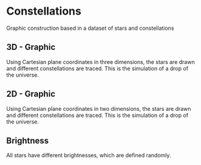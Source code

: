 # Constellations
Graphic construction based in a dataset of stars and constellations

## 3D - Graphic

Using Cartesian plane coordinates in three dimensions, the stars are drawn and different constellations are traced. This is the simulation of a drop of the universe.

## 2D - Graphic

Using Cartesian plane coordinates in two dimensions, the stars are drawn and different constellations are traced. This is the simulation of a drop of the universe.

## Brightness

All stars have different brightnesses, which are defined randomly.
